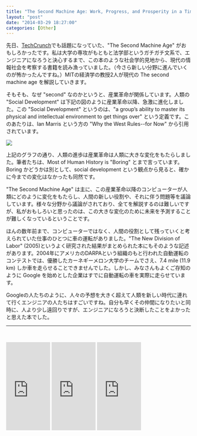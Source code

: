 ```yaml
---
title: "The Second Machine Age: Work, Progress, and Prosperity in a Time of Brilliant Technologies"
layout: "post"
date: "2014-03-29 18:27:00"
categories: [Other]
---
```


先日、[TechCrunch](http://jp.techcrunch.com/2014/02/09/20140206keen-on-the-second-machine-age-will-humans-still-have-a-role-in-our-economy-of-brilliant-technologies/)でも話題になっていた、"The Second Machine Age" がおもしろかったです。私は大学の専攻がもともと法学部というガチガチ文系で、エンジニアになろうと決心するまで、この本のような社会学的見地から、現代の情報社会を考察する書籍を読み漁っていました。（今さら新しい分野に進んでいくのが怖かったんですね。）MITの経済学の教授2人が現代の The second machine age を解説していきます。 

そもそも、なぜ "second" なのかというと、産業革命が関係しています。人類の "Social Development" は下記の図のように産業革命以降、急激に進化しました。この "Social Development" というのは、"a group’s ability to master its physical and intellectual environment to get things over" という定義です。このあたりは、Ian Marris という方の "Why the West Rules--for Now" から引用されています。

![](http://2.bp.blogspot.com/-WU4u2oHE1H4/UzcGZ-4aLDI/AAAAAAAAAQs/XnoMhlTsBBk/s3200/Screen+Shot+2014-03-29+at+9.38.34+AM.png)

上記のグラフの通り、人類の進歩は産業革命は人類に大きな変化をもたらしました。筆者たちは、Most of Human History is "Boring" とまで言っています。Boring かどうかは別として、social development という観点から見ると、確かに今までの変化はなかったも同然です。

"The Second Machine Age" は主に、この産業革命以降のコンピューターが人類にどのように変化をもたらし、人間の新しい役割や、それに伴う問題等を議論しています。様々な分野から議論がされており、全てを解説するのは難しいですが、私がおもしろいと思ったのは、この大きな変化のために未来を予測することが難しくなっているということです。 

ほんの数年前まで、コンピューターではなく、人間の役割として残っていくと考えられていた仕事のひとつに車の運転がありました。"The New Division of Labor" (2005)というよく研究された結果がまとめられた本にもそのような記述があります。2004年にアメリカのDARPAという組織のもと行われた自動運転のコンテストでは、優勝したカーネギーメロン大学のチームでさえ、7.4 mile (11.9 km) しか車を走らせることできませんでした。しかし、みなさんもよくご存知のように Google を始めとした企業はすでに自動運転の車を実際に走らせています。

Googleの人たちのように、人々の予想を大きく超えて人類を新しい時代に連れて行くエンジニアの人たちはすごいですね。自分も早くその仲間になりたいと同時に、人より少し遠回りですが、エンジニアになろうと決断したことをよかったと思えた本でした。

*** 
<span style="font-family: Georgia, Times New Roman, serif;"><br /></span></div>
<iframe src="http://rcm-fe.amazon-adsystem.com/e/cm?t=komchax-22&o=9&p=8&l=as1&asins=B00D97HPQI&ref=tf_til&fc1=000000&IS2=1&lt1=_blank&m=amazon&lc1=0000FF&bc1=000000&bg1=FFFFFF&f=ifr" style="width:120px;height:240px;" scrolling="no" marginwidth="0" marginheight="0" frameborder="0"></iframe>
<iframe src="http://rcm-fe.amazon-adsystem.com/e/cm?t=komchax-22&o=9&p=8&l=as1&asins=0691124027&ref=tf_til&fc1=000000&IS2=1&lt1=_blank&m=amazon&lc1=0000FF&bc1=000000&bg1=FFFFFF&f=ifr" style="width:120px;height:240px;" scrolling="no" marginwidth="0" marginheight="0" frameborder="0"></iframe>
<iframe src="http://rcm-fe.amazon-adsystem.com/e/cm?t=komchax-22&o=9&p=8&l=as1&asins=B003VTZSFY&ref=tf_til&fc1=000000&IS2=1&lt1=_blank&m=amazon&lc1=0000FF&bc1=000000&bg1=FFFFFF&f=ifr" style="width:120px;height:240px;" scrolling="no" marginwidth="0" marginheight="0" frameborder="0"></iframe>
